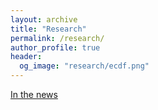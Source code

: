 ```yaml
---
layout: archive
title: "Research"
permalink: /research/
author_profile: true
header:
  og_image: "research/ecdf.png"
---
```



[In the news]([https://physics.berkeley.edu/people/faculty/jonathan-wurtele](https://physics.aps.org/articles/v15/s71))


